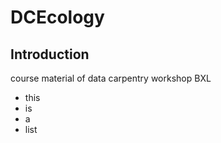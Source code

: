 # DCEcology

## Introduction

course material of data carpentry workshop BXL

* this
* is
* a
* list
